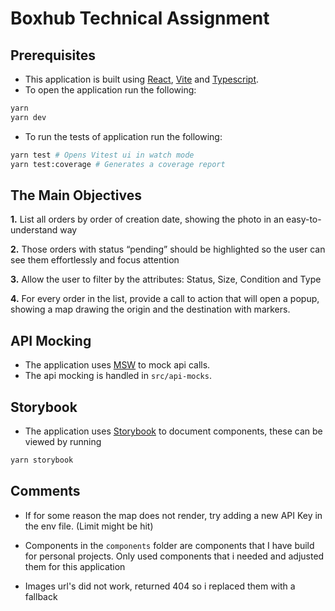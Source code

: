 # Boxhub Technical Assignment

## Prerequisites

- This application is built using [React](https://reactjs.org/), [Vite](https://vitejs.dev/) and [Typescript](https://www.typescriptlang.org/).
- To open the application run the following:

```bash
yarn
yarn dev
```

- To run the tests of application run the following:

```bash
yarn test # Opens Vitest ui in watch mode
yarn test:coverage # Generates a coverage report
```

## The Main Objectives

**1.** List all orders by order of creation date, showing the photo in an easy-to-understand way

**2.** Those orders with status “pending” should be highlighted so the user can see them effortlessly and focus attention

**3.** Allow the user to filter by the attributes: Status, Size, Condition and Type

**4.** For every order in the list, provide a call to action that will open a popup, showing a map drawing the origin and the destination with markers.

## API Mocking

- The application uses [MSW](https://mswjs.io/) to mock api calls.
- The api mocking is handled in `src/api-mocks`.

## Storybook

- The application uses [Storybook](https://storybook.js.org/) to document components, these can be viewed by running

```bash
yarn storybook
```

## Comments

- If for some reason the map does not render, try adding a new API Key in the env file. (Limit might be hit)

- Components in the `components` folder are components that I have build for personal projects. Only used components that i needed and adjusted them for this application

- Images url's did not work, returned 404 so i replaced them with a fallback
